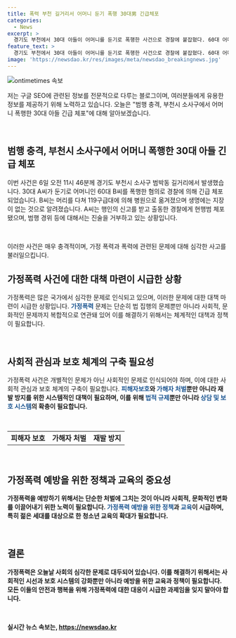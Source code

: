```yaml
---
title: 폭력 부천 길거리서 어머니 둔기 폭행 30대男 긴급체포
categories:
  - News
excerpt: >
  경기도 부천에서 30대 아들이 어머니를 둔기로 폭행한 사건으로 경찰에 붙잡혔다. 60대 어머니는 머리를 다치지만 생명은 위험하지 않다고 전해졌으며, 피의자는 경찰의 조사에 협조하지 않고 있다.
feature_text: >
  경기도 부천에서 30대 아들이 어머니를 둔기로 폭행한 사건으로 경찰에 붙잡혔다. 60대 어머니는 머리를 다치지만 생명은 위험하지 않다고 전해졌으며, 피의자는 경찰의 조사에 협조하지 않고 있다.
image: 'https://newsdao.kr/res/images/meta/newsdao_breakingnews.jpg'
---
```


<p><img src="https://newsdao.kr/res/images/meta/newsdao_breakingnews.jpg" alt="ontimetimes 속보" /></p>

<p>저는 구글 SEO에 관련된 정보를 전문적으로 다루는 블로그이며, 여러분들에게 유용한 정보를 제공하기 위해 노력하고 있습니다. 오늘은 "범행 충격, 부천시 소사구에서 어머니 폭행한 30대 아들 긴급 체포"에 대해 알아보겠습니다.</p>

<p data-ke-size="size16">&nbsp;</p>

<h2 data-ke-size="size26">범행 충격, 부천시 소사구에서 어머니 폭행한 30대 아들 긴급 체포</h2>

<p>이번 사건은 6일 오전 11시 46분께 경기도 부천시 소사구 범박동 길거리에서 발생했습니다. 30대 A씨가 둔기로 어머니인 60대 B씨를 폭행한 혐의로 경찰에 의해 긴급 체포되었습니다. B씨는 머리를 다쳐 119구급대에 의해 병원으로 옮겨졌으며 생명에는 지장이 없는 것으로 알려졌습니다. A씨는 행인의 신고를 받고 출동한 경찰에게 현행범 체포됐으며, 범행 경위 등에 대해서는 진술을 거부하고 있는 상황입니다.</p>

<p data-ke-size="size16">&nbsp;</p>

<p>이러한 사건은 매우 충격적이며, 가정 폭력과 폭력에 관련된 문제에 대해 심각한 사고를 불러일으킵니다.</p>

<h2 data-ke-size="size26">가정폭력 사건에 대한 대책 마련이 시급한 상황</h2>

<p>가정폭력은 많은 국가에서 심각한 문제로 인식되고 있으며, 이러한 문제에 대한 대책 마련이 시급한 상황입니다. <b><span style="color: #1a5490;">가정폭력</span></b> 문제는 단순히 법 집행의 문제뿐만 아니라 사회적, 문화적인 문제까지 복합적으로 연관돼 있어 이를 해결하기 위해서는 체계적인 대책과 정책이 필요합니다.</p>

<p data-ke-size="size16">&nbsp;</p>

<h2 data-ke-size="size26">사회적 관심과 보호 체계의 구축 필요성</h2>

<p>가정폭력 사건은 개별적인 문제가 아닌 사회적인 문제로 인식되어야 하며, 이에 대한 사회적 관심과 보호 체계의 구축이 필요합니다. <b><span style="color: #1a5490;">피해자보호</span><b>와 <b><span style="color: #1a5490;">가해자 처벌</span></b>뿐만 아니라 재발 방지를 위한 시스템적인 대책이 필요하며, 이를 위해 <b><span style="color: #1a5490;">법적 규제</span></b>뿐만 아니라 <b><span style="color: #1a5490;">상담 및 보호 시스템</span></b>의 확충이 필요합니다.</p>

<p data-ke-size="size16">&nbsp;</p>

<table>
  <tr>
    <td style="text-align: center; height: 17px;"><b>피해자 보호</b></td>
    <td style="text-align: center; height: 17px;"><b>가해자 처벌</b></td>
    <td style="text-align: center; height: 17px;"><b>재발 방지</b></td>
  </tr>
</table>

<p data-ke-size="size16">&nbsp;</p>

<h2 data-ke-size="size26">가정폭력 예방을 위한 정책과 교육의 중요성</h2>

<p>가정폭력을 예방하기 위해서는 단순한 처벌에 그치는 것이 아니라 사회적, 문화적인 변화를 이끌어내기 위한 노력이 필요합니다. <b><span style="color: #1a5490;">가정폭력 예방을 위한 정책</span></b>과 <b><span style="color: #1a5490;">교육</span></b>이 시급하며, 특히 젊은 세대를 대상으로 한 청소년 교육의 확대가 필요합니다.</p>

<p data-ke-size="size16">&nbsp;</p>

<h2 data-ke-size="size26">결론</h2>

<p>가정폭력은 오늘날 사회의 심각한 문제로 대두되어 있습니다. 이를 해결하기 위해서는 사회적인 시선과 보호 시스템의 강화뿐만 아니라 예방을 위한 교육과 정책이 필요합니다. 모든 이들의 안전과 행복을 위해 가정폭력에 대한 대응이 시급한 과제임을 잊지 말아야 합니다.</p>

<p data-ke-size="size16">&nbsp;</p>
실시간 뉴스 속보는, <a href="https://newsdao.kr" rel="dofollow">https://newsdao.kr</a>


